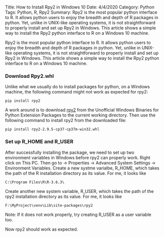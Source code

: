 Title: How to Install Rpy2 in Windows 10
Date: 4/4/2020
Category: Python
Tags: Python, R, Rpy2
Summary: Rpy2 is the most popular python interface to R. It allows python users to enjoy the breadth and depth of R packages in python. Yet, unlike in UNIX-like operating systems, it is not straightforward to properly install and set up Rpy2 in Windows. This article shows a simple way to install the Rpy2 python interface to R on a Windows 10 machine.

Rpy2 is the most popular python interface to R. It allows python users to enjoy the breadth and depth of R packages in python. Yet, unlike in UNIX-like operating systems, it is not straightforward to properly install and set up Rpy2 in Windows. This article shows a simple way to install the Rpy2 python interface to R on a Windows 10 machine.
### Download Rpy2.whl
Unlike what we usually do to install packages for python, on a Windows machine, the following command might not work as expected for rpy2:
```text
pip install rpy2
```
A work around is to download [rpy2](http://www.lfd.uci.edu/~gohlke/pythonlibs/#rpy2) from the Unofficial Windows Binaries for Python Extension Packages
to the current working directory. Then use the following command to install rpy2 from the downloaded file: 
```text
pip install rpy2‑2.9.5‑cp37‑cp37m‑win32.whl
```

### Set up R_HOME and R_USER
After successfully installing the package, we need to set up two environment variables in Windows before
rpy2 can properly work.
Right click on This PC. Then go to -> Properties -> Advanced System Settings -> Environment Variables.
Create a new systme varialbe, R_HOME, which takes the path of the R installation directory as its value.
For me, it looks like
```text
C:\Program Files\R\R-3.6.3\
```
Create another new system variable, R_USER, which takes the path of the rpy2 installation directory as its value.
For me, it looks like
```text
F:\MyProject\venv\Lib\site-packages\rpy2
```
Note: If it does not work properly, try creating R_USER as a user variable too.

Now rpy2 should work as expected.

